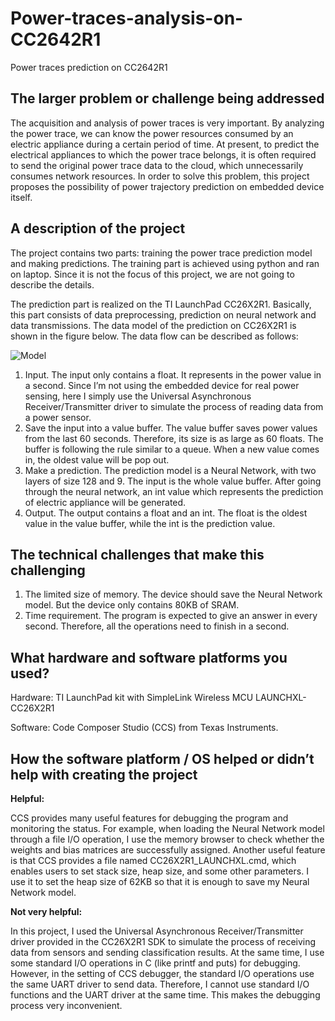 # Power-traces-analysis-on-CC2642R1
Power traces prediction on CC2642R1

## The larger problem or challenge being addressed
The acquisition and analysis of power traces is very important. By analyzing the power trace, we can know the power resources consumed by an electric appliance during a certain period of time. At present, to predict the electrical appliances to which the power trace belongs, it is often required to send the original power trace data to the cloud, which unnecessarily consumes network resources. In order to solve this problem, this project proposes the possibility of power trajectory prediction on embedded device itself.

## A description of the project
The project contains two parts: training the power trace prediction model and making predictions. The training part is achieved using python and ran on laptop. Since it is not the focus of this project, we are not going to describe the details. 

The prediction part is realized on the TI LaunchPad CC26X2R1. Basically, this part consists of data preprocessing, prediction on neural network and data transmissions. The data model of the prediction on CC26X2R1 is shown in the figure below. The data flow can be described as follows:

![Model](https://github.com/Enihsuns/Power-traces-analysis-on-CC2642R1/blob/master/img/model.png)

1. Input. The input only contains a float. It represents in the power value in a second. Since I’m not using the embedded device for real power sensing, here I simply use the Universal Asynchronous Receiver/Transmitter driver to simulate the process of reading data from a power sensor.
2. Save the input into a value buffer. The value buffer saves power values from the last 60 seconds. Therefore, its size is as large as 60 floats. The buffer is following the rule similar to a queue. When a new value comes in, the oldest value will be pop out.
3. Make a prediction. The prediction model is a Neural Network, with two layers of size 128 and 9. The input is the whole value buffer. After going through the neural network, an int value which represents the prediction of electric appliance will be generated.
4. Output. The output contains a float and an int. The float is the oldest value in the value buffer, while the int is the prediction value.

## The technical challenges that make this challenging
1.	The limited size of memory. The device should save the Neural Network model. But the device only contains 80KB of SRAM. 
2.	Time requirement. The program is expected to give an answer in every second. Therefore, all the operations need to finish in a second.

##	What hardware and software platforms you used?
Hardware: TI LaunchPad kit with SimpleLink Wireless MCU LAUNCHXL-CC26X2R1

Software: Code Composer Studio (CCS) from Texas Instruments.

##	How the software platform / OS helped or didn’t help with creating the project
**Helpful:**

CCS provides many useful features for debugging the program and monitoring the status. For example, when loading the Neural Network model through a file I/O operation, I use the memory browser to check whether the weights and bias matrices are successfully assigned.
Another useful feature is that CCS provides a file named CC26X2R1_LAUNCHXL.cmd, which enables users to set stack size, heap size, and some other parameters. I use it to set the heap size of 62KB so that it is enough to save my Neural Network model.

**Not very helpful:**

In this project, I used the Universal Asynchronous Receiver/Transmitter driver provided in the CC26X2R1 SDK to simulate the process of receiving data from sensors and sending classification results. At the same time, I use some standard I/O operations in C (like printf and puts) for debugging. However, in the setting of CCS debugger, the standard I/O operations use the same UART driver to send data. Therefore, I cannot use standard I/O functions and the UART driver at the same time. This makes the debugging process very inconvenient.

